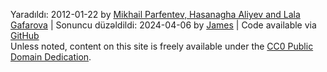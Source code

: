 Yaradıldı: <span property="dcterms:created" datatype="xsd:date">2012-01-22</span> by <a href="http://mhausenblas.info/#i" rel="dcterms:creator">Mikhail Parfentev, Hasanagha Aliyev and Lala Gafarova</a> &#124; Sonuncu düzəldildi: <span property="dcterms:modified" datatype="xsd:date">2024-04-06</span> by <a href="http://jayg.me/" rel="dcterms:contributor">James</a> &#124; Code available via <i class="fa fa-github fa-fw"></i>[GitHub](https://github.com/mhausenblas/5stardata.info)  
<span property="dcterms:rights" resource="#rights" typeof="dcterms:RightsStatement">Unless noted, content on this site is freely available under the <a rel="dcterms:license" href="http://creativecommons.org/publicdomain/zero/1.0/">CC0 Public Domain Dedication</a>.</span>
